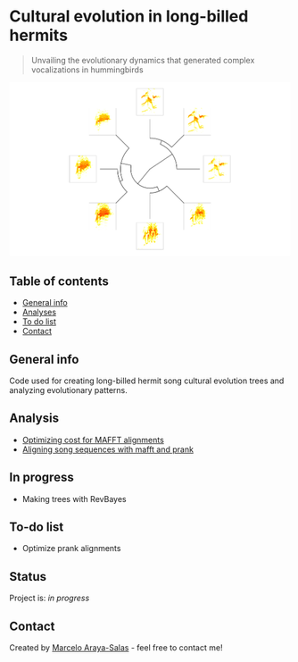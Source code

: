 
# Cultural evolution in long-billed hermits

> Unvailing the evolutionary dynamics that generated complex vocalizations in hummingbirds

![Example figure](./img/example_fig.png)

## Table of contents
* [General info](#general-info)
* [Analyses](#Analyses)
* [To do list](#to-do-list)
* [Contact](#contact)

## General info

Code used for creating long-billed hermit song cultural evolution trees and analyzing evolutionary patterns.

## Analysis

* [Optimizing cost for MAFFT alignments](https://rpubs.com/marcelo-araya-salas/601010)
* [Aligning song sequences with mafft and prank](https://rpubs.com/marcelo-araya-salas/601065)

## In progress

* Making trees with RevBayes

## To-do list

* Optimize prank alignments

## Status
Project is: _in progress_

## Contact
Created by [Marcelo Araya-Salas](https://marceloarayasalas.weebly.com/) - feel free to contact me!
